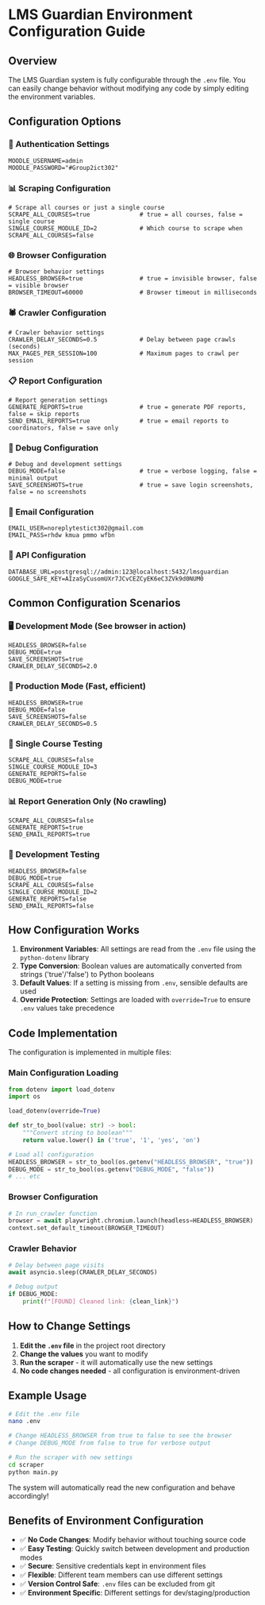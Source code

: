 # LMS Guardian Environment Configuration Guide

## Overview

The LMS Guardian system is fully configurable through the `.env` file. You can easily change behavior without modifying any code by simply editing the environment variables.

## Configuration Options

### 🔐 Authentication Settings
```env
MOODLE_USERNAME=admin
MOODLE_PASSWORD="#Group2ict302"
```

### 📊 Scraping Configuration
```env
# Scrape all courses or just a single course
SCRAPE_ALL_COURSES=true              # true = all courses, false = single course
SINGLE_COURSE_MODULE_ID=2            # Which course to scrape when SCRAPE_ALL_COURSES=false
```

### 🌐 Browser Configuration
```env
# Browser behavior settings
HEADLESS_BROWSER=true                # true = invisible browser, false = visible browser
BROWSER_TIMEOUT=60000                # Browser timeout in milliseconds
```

### 🕷️ Crawler Configuration
```env
# Crawler behavior settings
CRAWLER_DELAY_SECONDS=0.5            # Delay between page crawls (seconds)
MAX_PAGES_PER_SESSION=100            # Maximum pages to crawl per session
```

### 📋 Report Configuration
```env
# Report generation settings
GENERATE_REPORTS=true                # true = generate PDF reports, false = skip reports
SEND_EMAIL_REPORTS=true              # true = email reports to coordinators, false = save only
```

### 🐛 Debug Configuration
```env
# Debug and development settings
DEBUG_MODE=false                     # true = verbose logging, false = minimal output
SAVE_SCREENSHOTS=true                # true = save login screenshots, false = no screenshots
```

### 📧 Email Configuration
```env
EMAIL_USER=noreplytestict302@gmail.com
EMAIL_PASS=rhdw kmua pmmo wfbn
```

### 🔗 API Configuration
```env
DATABASE_URL=postgresql://admin:123@localhost:5432/lmsguardian
GOOGLE_SAFE_KEY=AIzaSyCusomUXr7JCvCEZCyEK6eC3ZVk9d0NUM0
```

## Common Configuration Scenarios

### 🖥️ Development Mode (See browser in action)
```env
HEADLESS_BROWSER=false
DEBUG_MODE=true
SAVE_SCREENSHOTS=true
CRAWLER_DELAY_SECONDS=2.0
```

### 🚀 Production Mode (Fast, efficient)
```env
HEADLESS_BROWSER=true
DEBUG_MODE=false
SAVE_SCREENSHOTS=false
CRAWLER_DELAY_SECONDS=0.5
```

### 🎯 Single Course Testing
```env
SCRAPE_ALL_COURSES=false
SINGLE_COURSE_MODULE_ID=3
GENERATE_REPORTS=false
DEBUG_MODE=true
```

### 📊 Report Generation Only (No crawling)
```env
SCRAPE_ALL_COURSES=false
GENERATE_REPORTS=true
SEND_EMAIL_REPORTS=true
```

### 🔧 Development Testing
```env
HEADLESS_BROWSER=false
DEBUG_MODE=true
SCRAPE_ALL_COURSES=false
SINGLE_COURSE_MODULE_ID=2
GENERATE_REPORTS=false
SEND_EMAIL_REPORTS=false
```

## How Configuration Works

1. **Environment Variables**: All settings are read from the `.env` file using the `python-dotenv` library
2. **Type Conversion**: Boolean values are automatically converted from strings ('true'/'false') to Python booleans
3. **Default Values**: If a setting is missing from `.env`, sensible defaults are used
4. **Override Protection**: Settings are loaded with `override=True` to ensure `.env` values take precedence

## Code Implementation

The configuration is implemented in multiple files:

### Main Configuration Loading
```python
from dotenv import load_dotenv
import os

load_dotenv(override=True)

def str_to_bool(value: str) -> bool:
    """Convert string to boolean"""
    return value.lower() in ('true', '1', 'yes', 'on')

# Load all configuration
HEADLESS_BROWSER = str_to_bool(os.getenv("HEADLESS_BROWSER", "true"))
DEBUG_MODE = str_to_bool(os.getenv("DEBUG_MODE", "false"))
# ... etc
```

### Browser Configuration
```python
# In run_crawler function
browser = await playwright.chromium.launch(headless=HEADLESS_BROWSER)
context.set_default_timeout(BROWSER_TIMEOUT)
```

### Crawler Behavior
```python
# Delay between page visits
await asyncio.sleep(CRAWLER_DELAY_SECONDS)

# Debug output
if DEBUG_MODE:
    print(f"[FOUND] Cleaned link: {clean_link}")
```

## How to Change Settings

1. **Edit the `.env` file** in the project root directory
2. **Change the values** you want to modify
3. **Run the scraper** - it will automatically use the new settings
4. **No code changes needed** - all configuration is environment-driven

## Example Usage

```bash
# Edit the .env file
nano .env

# Change HEADLESS_BROWSER from true to false to see the browser
# Change DEBUG_MODE from false to true for verbose output

# Run the scraper with new settings
cd scraper
python main.py
```

The system will automatically read the new configuration and behave accordingly!

## Benefits of Environment Configuration

- ✅ **No Code Changes**: Modify behavior without touching source code
- ✅ **Easy Testing**: Quickly switch between development and production modes
- ✅ **Secure**: Sensitive credentials kept in environment files
- ✅ **Flexible**: Different team members can use different settings
- ✅ **Version Control Safe**: `.env` files can be excluded from git
- ✅ **Environment Specific**: Different settings for dev/staging/production
